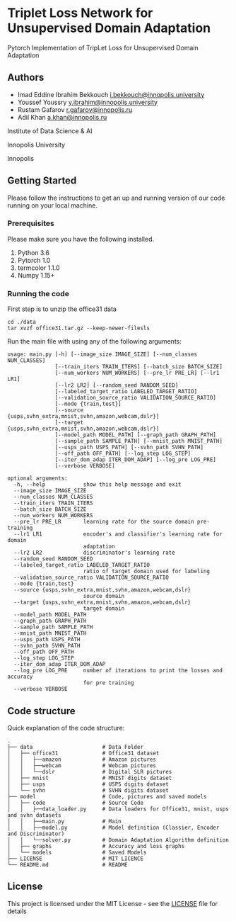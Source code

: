 # Triplet Loss Network for Unsupervised Domain Adaptation
Pytorch Implementation of TripLet Loss for Unsupervised Domain Adaptation
## Authors 

* Imad Eddine Ibrahim Bekkouch i.bekkouch@innopolis.university
* Youssef Youssry y.ibrahim@innopolis.university
* Rustam Gafarov r.gafarov@innopolis.ru
* Adil Khan a.khan@innopolis.ru

Institute of Data Science & AI 

Innopolis University

Innopolis

## Getting Started
Please follow the instructions to get an up and running version of our code running on your local machine.
### Prerequisites
Please make sure you have the following installed.

1. Python 3.6
2. Pytorch 1.0
3. termcolor 1.1.0
4. Numpy 1.15+

### Running the code
First step is to unzip the office31 data
```
cd ./data
tar xvzf office31.tar.gz --keep-newer-filesls
```

Run the main file with using any of the following arguments:
```
usage: main.py [-h] [--image_size IMAGE_SIZE] [--num_classes NUM_CLASSES]
               [--train_iters TRAIN_ITERS] [--batch_size BATCH_SIZE]
               [--num_workers NUM_WORKERS] [--pre_lr PRE_LR] [--lr1 LR1]
               [--lr2 LR2] [--random_seed RANDOM_SEED]
               [--labeled_target_ratio LABELED_TARGET_RATIO]
               [--validation_source_ratio VALIDATION_SOURCE_RATIO]
               [--mode {train,test}]
               [--source {usps,svhn_extra,mnist,svhn,amazon,webcam,dslr}]
               [--target {usps,svhn_extra,mnist,svhn,amazon,webcam,dslr}]
               [--model_path MODEL_PATH] [--graph_path GRAPH_PATH]
               [--sample_path SAMPLE_PATH] [--mnist_path MNIST_PATH]
               [--usps_path USPS_PATH] [--svhn_path SVHN_PATH]
               [--off_path OFF_PATH] [--log_step LOG_STEP]
               [--iter_dom_adap ITER_DOM_ADAP] [--log_pre LOG_PRE]
               [--verbose VERBOSE]

optional arguments:
  -h, --help            show this help message and exit
  --image_size IMAGE_SIZE
  --num_classes NUM_CLASSES
  --train_iters TRAIN_ITERS
  --batch_size BATCH_SIZE
  --num_workers NUM_WORKERS
  --pre_lr PRE_LR       learning rate for the source domain pre-training
  --lr1 LR1             encoder's and classifier's learning rate for domain
                        adaptation
  --lr2 LR2             discriminator's learning rate
  --random_seed RANDOM_SEED
  --labeled_target_ratio LABELED_TARGET_RATIO
                        ratio of target domain used for labeling
  --validation_source_ratio VALIDATION_SOURCE_RATIO
  --mode {train,test}
  --source {usps,svhn_extra,mnist,svhn,amazon,webcam,dslr}
                        source domain
  --target {usps,svhn_extra,mnist,svhn,amazon,webcam,dslr}
                        target domain
  --model_path MODEL_PATH
  --graph_path GRAPH_PATH
  --sample_path SAMPLE_PATH
  --mnist_path MNIST_PATH
  --usps_path USPS_PATH
  --svhn_path SVHN_PATH
  --off_path OFF_PATH
  --log_step LOG_STEP
  --iter_dom_adap ITER_DOM_ADAP
  --log_pre LOG_PRE     number of iterations to print the losses and accuracy
                        for pre training
  --verbose VERBOSE
```

## Code structure

Quick explanation of the code structure:

    .
    ├── data                      # Data Folder
    │   ├── office31              # Office31 dataset
    │   │   ├──amazon             # Amazon pictures
    │   │   ├──webcam             # Webcam pictures
    │   │   └──dslr               # Digital SLR pictures
    │   ├── mnist                 # MNIST digits dataset
    │   ├── usps                  # USPS digits dataset
    │   └── svhn                  # SVHN digits dataset
    ├── model                     # Code, pictures and saved models
    │   ├── code                  # Source Code
    │   │   ├──data_loader.py     # Data loaders for Office31, mnist, usps and svhn datasets
    │   │   ├──main.py            # Main
    │   │   ├──model.py           # Model definition (Classier, Encoder and Discriminator)
    │   │   └──solver.py          # Domain Adaptation Algorithm definition
    │   ├── graphs                # Accuracy and loss graphs
    │   └── models                # Saved Models
    ├── LICENSE                   # MIT LICENCE
    └── README.md                 # README
    
    
## License

This project is licensed under the MIT License - see the [LICENSE](LICENSE) file for details